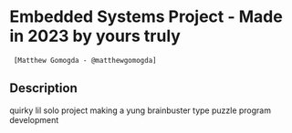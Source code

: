 # Embedded Systems Project - Made in 2023 by yours truly 
     [Matthew Gomogda - @matthewgomogda]

## Description
quirky lil solo project making a yung brainbuster type puzzle program development 

